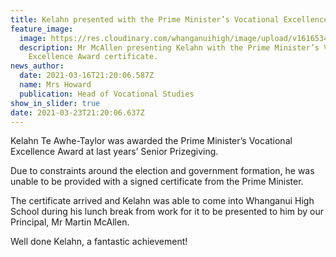 ```yaml
---
title: Kelahn presented with the Prime Minister’s Vocational Excellence Award
feature_image:
  image: https://res.cloudinary.com/whanganuihigh/image/upload/v1616534444/News/Kelan_Martin._from_Diane_Watkins.jpg
  description: Mr McAllen presenting Kelahn with the Prime Minister’s Vocational
    Excellence Award certificate.
news_author:
  date: 2021-03-16T21:20:06.587Z
  name: Mrs Howard
  publication: Head of Vocational Studies
show_in_slider: true
date: 2021-03-23T21:20:06.637Z
---
```

Kelahn Te Awhe-Taylor was awarded the Prime Minister’s Vocational Excellence Award at last years’ Senior Prizegiving. 

Due to constraints around the election and government formation, he was unable to be provided with a signed certificate from the Prime Minister. 

The certificate arrived and Kelahn was able to come into Whanganui High School during his lunch break from work for it to be presented to him by our Principal, Mr Martin McAllen. 

Well done Kelahn, a fantastic achievement!

